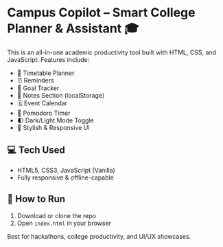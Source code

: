 # Campus Copilot – Smart College Planner & Assistant 🎓

This is an all-in-one academic productivity tool built with HTML, CSS, and JavaScript. Features include:

- 📅 Timetable Planner
- ⏰ Reminders
- 🎯 Goal Tracker
- 📝 Notes Section (localStorage)
- 🗓️ Event Calendar
- 🍅 Pomodoro Timer
- 🌓 Dark/Light Mode Toggle
- 💅 Stylish & Responsive UI

## 💻 Tech Used
- HTML5, CSS3, JavaScript (Vanilla)
- Fully responsive & offline-capable

## 📂 How to Run
1. Download or clone the repo
2. Open `index.html` in your browser

Best for hackathons, college productivity, and UI/UX showcases.
